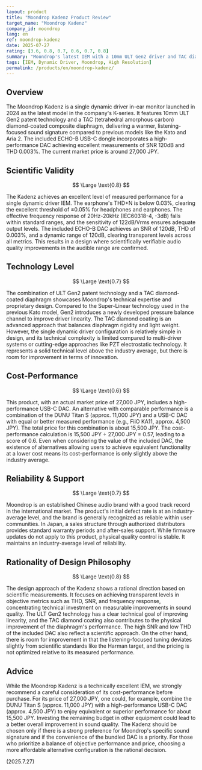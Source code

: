 ```yaml
---
layout: product
title: "Moondrop Kadenz Product Review"
target_name: "Moondrop Kadenz"
company_id: moondrop
lang: en
ref: moondrop-kadenz
date: 2025-07-27
rating: [3.6, 0.8, 0.7, 0.6, 0.7, 0.8]
summary: "Moondrop's latest IEM with a 10mm ULT Gen2 driver and TAC diamond-coated diaphragm. It offers excellent measured performance with an included high-performance DAC, but faces cost-performance challenges as alternative IEM and DAC combinations exist at a lower price."
tags: [IEM, Dynamic Driver, Moondrop, High Resolution]
permalink: /products/en/moondrop-kadenz/
---
```


## Overview

The Moondrop Kadenz is a single dynamic driver in-ear monitor launched in 2024 as the latest model in the company's K-series. It features 10mm ULT Gen2 patent technology and a TAC (tetrahedral amorphous carbon) diamond-coated composite diaphragm, delivering a warmer, listening-focused sound signature compared to previous models like the Kato and Aria 2. The included ECHO-B USB-C dongle incorporates a high-performance DAC achieving excellent measurements of SNR 120dB and THD 0.003%. The current market price is around 27,000 JPY.

## Scientific Validity

$$ \Large \text{0.8} $$

The Kadenz achieves an excellent level of measured performance for a single dynamic driver IEM. The earphone's THD+N is below 0.03%, clearing the excellent threshold of ≤0.05% for headphones and earphones. The effective frequency response of 20Hz-20kHz (IEC60318-4, -3dB) falls within standard ranges, and the sensitivity of 122dB/Vrms ensures adequate output levels. The included ECHO-B DAC achieves an SNR of 120dB, THD of 0.003%, and a dynamic range of 120dB, clearing transparent levels across all metrics. This results in a design where scientifically verifiable audio quality improvements in the audible range are confirmed.

## Technology Level

$$ \Large \text{0.7} $$

The combination of ULT Gen2 patent technology and a TAC diamond-coated diaphragm showcases Moondrop's technical expertise and proprietary design. Compared to the Super-Linear technology used in the previous Kato model, Gen2 introduces a newly developed pressure balance channel to improve driver linearity. The TAC diamond coating is an advanced approach that balances diaphragm rigidity and light weight. However, the single dynamic driver configuration is relatively simple in design, and its technical complexity is limited compared to multi-driver systems or cutting-edge approaches like PZT electrostatic technology. It represents a solid technical level above the industry average, but there is room for improvement in terms of innovation.

## Cost-Performance

$$ \Large \text{0.6} $$

This product, with an actual market price of 27,000 JPY, includes a high-performance USB-C DAC. An alternative with comparable performance is a combination of the DUNU Titan S (approx. 11,000 JPY) and a USB-C DAC with equal or better measured performance (e.g., FiiO KA11, approx. 4,500 JPY). The total price for this combination is about 15,500 JPY. The cost-performance calculation is 15,500 JPY ÷ 27,000 JPY = 0.57, leading to a score of 0.6. Even when considering the value of the included DAC, the existence of alternatives allowing users to achieve equivalent functionality at a lower cost means its cost-performance is only slightly above the industry average.

## Reliability & Support

$$ \Large \text{0.7} $$

Moondrop is an established Chinese audio brand with a good track record in the international market. The product's initial defect rate is at an industry-average level, and the brand is generally recognized as reliable within user communities. In Japan, a sales structure through authorized distributors provides standard warranty periods and after-sales support. While firmware updates do not apply to this product, physical quality control is stable. It maintains an industry-average level of reliability.

## Rationality of Design Philosophy

$$ \Large \text{0.8} $$

The design approach of the Kadenz shows a rational direction based on scientific measurements. It focuses on achieving transparent levels in objective metrics such as THD, SNR, and frequency response, concentrating technical investment on measurable improvements in sound quality. The ULT Gen2 technology has a clear technical goal of improving linearity, and the TAC diamond coating also contributes to the physical improvement of the diaphragm's performance. The high SNR and low THD of the included DAC also reflect a scientific approach. On the other hand, there is room for improvement in that the listening-focused tuning deviates slightly from scientific standards like the Harman target, and the pricing is not optimized relative to its measured performance.

## Advice

While the Moondrop Kadenz is a technically excellent IEM, we strongly recommend a careful consideration of its cost-performance before purchase. For its price of 27,000 JPY, one could, for example, combine the DUNU Titan S (approx. 11,000 JPY) with a high-performance USB-C DAC (approx. 4,500 JPY) to enjoy equivalent or superior performance for about 15,500 JPY. Investing the remaining budget in other equipment could lead to a better overall improvement in sound quality. The Kadenz should be chosen only if there is a strong preference for Moondrop's specific sound signature and if the convenience of the bundled DAC is a priority. For those who prioritize a balance of objective performance and price, choosing a more affordable alternative configuration is the rational decision.

(2025.7.27)
